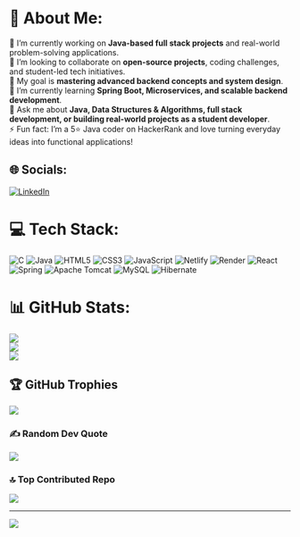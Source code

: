 # 💫 About Me:
🔭 I’m currently working on **Java-based full stack projects** and real-world problem-solving applications.  <br>👯 I’m looking to collaborate on **open-source projects**, coding challenges, and student-led tech initiatives.  <br>🤝 My goal is  **mastering advanced backend concepts and system design**.  <br>🌱 I’m currently learning **Spring Boot, Microservices, and scalable backend development**.  <br>💬 Ask me about **Java, Data Structures & Algorithms, full stack development, or building real-world projects as a student developer**.  <br>⚡ Fun fact: I’m a 5⭐ Java coder on HackerRank and love turning everyday ideas into functional applications!<br>


## 🌐 Socials:
[![LinkedIn](https://img.shields.io/badge/LinkedIn-%230077B5.svg?logo=linkedin&logoColor=white)](https://linkedin.com/in/www.linkedin.com/in/kushwaha-ayush) 

# 💻 Tech Stack:
![C](https://img.shields.io/badge/c-%2300599C.svg?style=for-the-badge&logo=c&logoColor=white) ![Java](https://img.shields.io/badge/java-%23ED8B00.svg?style=for-the-badge&logo=openjdk&logoColor=white) ![HTML5](https://img.shields.io/badge/html5-%23E34F26.svg?style=for-the-badge&logo=html5&logoColor=white) ![CSS3](https://img.shields.io/badge/css3-%231572B6.svg?style=for-the-badge&logo=css3&logoColor=white) ![JavaScript](https://img.shields.io/badge/javascript-%23323330.svg?style=for-the-badge&logo=javascript&logoColor=%23F7DF1E) ![Netlify](https://img.shields.io/badge/netlify-%23000000.svg?style=for-the-badge&logo=netlify&logoColor=#00C7B7) ![Render](https://img.shields.io/badge/Render-%46E3B7.svg?style=for-the-badge&logo=render&logoColor=white) ![React](https://img.shields.io/badge/react-%2320232a.svg?style=for-the-badge&logo=react&logoColor=%2361DAFB) ![Spring](https://img.shields.io/badge/spring-%236DB33F.svg?style=for-the-badge&logo=spring&logoColor=white) ![Apache Tomcat](https://img.shields.io/badge/apache%20tomcat-%23F8DC75.svg?style=for-the-badge&logo=apache-tomcat&logoColor=black) ![MySQL](https://img.shields.io/badge/mysql-4479A1.svg?style=for-the-badge&logo=mysql&logoColor=white) ![Hibernate](https://img.shields.io/badge/Hibernate-59666C?style=for-the-badge&logo=Hibernate&logoColor=white)
# 📊 GitHub Stats:
![](https://github-readme-stats.vercel.app/api?username=kushwaha0718&theme=midnight-purple&hide_border=false&include_all_commits=false&count_private=false)<br/>
![](https://nirzak-streak-stats.vercel.app/?user=kushwaha0718&theme=midnight-purple&hide_border=false)<br/>
![](https://github-readme-stats.vercel.app/api/top-langs/?username=kushwaha0718&theme=midnight-purple&hide_border=false&include_all_commits=false&count_private=false&layout=compact)

## 🏆 GitHub Trophies
![](https://github-profile-trophy.vercel.app/?username=kushwaha0718&theme=midnight-purple&no-frame=false&no-bg=true&margin-w=4)

### ✍️ Random Dev Quote
![](https://quotes-github-readme.vercel.app/api?type=horizontal&theme=dark)

### 🔝 Top Contributed Repo
![](https://github-contributor-stats.vercel.app/api?username=kushwaha0718&limit=5&theme=midnight-purple&combine_all_yearly_contributions=true)

---
[![](https://visitcount.itsvg.in/api?id=kushwaha0718&icon=5&color=13)](https://visitcount.itsvg.in)

<!-- Proudly created with GPRM ( https://gprm.itsvg.in ) -->

